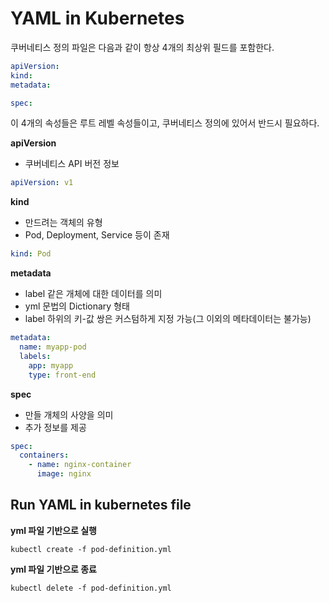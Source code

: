 # YAML in Kubernetes

쿠버네티스 정의 파일은 다음과 같이 항상 4개의 최상위 필드를 포함한다.

```yml
apiVersion:
kind:
metadata:

spec:
```

이 4개의 속성들은 루트 레벨 속성들이고, 쿠버네티스 정의에 있어서 반드시 필요하다.

**apiVersion**

- 쿠버네티스 API 버전 정보

```yml
apiVersion: v1
```

**kind**

- 만드려는 객체의 유형
- Pod, Deployment, Service 등이 존재

```yml
kind: Pod
```

**metadata**

- label 같은 개체에 대한 데이터를 의미
- yml 문법의 Dictionary 형태
- label 하위의 키-값 쌍은 커스텀하게 지정 가능(그 이외의 메타데이터는 불가능)

```yml
metadata:
  name: myapp-pod
  labels:
    app: myapp
    type: front-end
```

**spec**

- 만들 개체의 사양을 의미
- 추가 정보를 제공

```yml
spec:
  containers:
    - name: nginx-container
      image: nginx
```

## Run YAML in kubernetes file

**yml 파일 기반으로 실행**

```shell
kubectl create -f pod-definition.yml
```

**yml 파일 기반으로 종료**

```shell
kubectl delete -f pod-definition.yml
```
